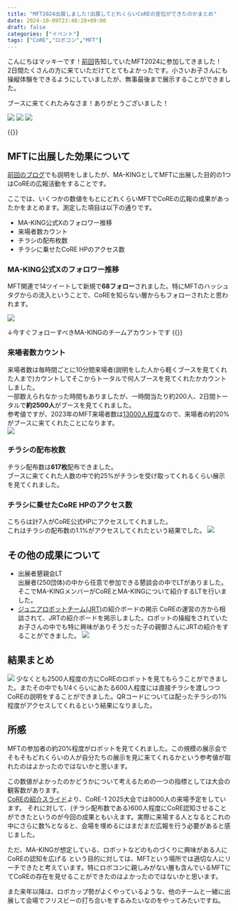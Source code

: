 ```yaml
---
title: "MFT2024出展しました!出展してどれくらいCoREの宣伝ができたのかまとめ"
date: 2024-10-09T23:48:28+09:00
draft: false
categories: ["イベント"]
tags: ["CoRE","ロボコン","MFT"]
---
```


こんにちはマッキーです！[前回](../post53/)告知していたMFT2024に参加してきました！  
2日間たくさんの方に来ていただけてとてもよかったです。小さいお子さんにも操縦体験をできるようにしていましたが、無事最後まで展示することができました。  

ブースに来てくれたみなさま！ありがとうございました！

![](../img/MFT2024_booth.JPG)
![](../img/MFT2024_booth3.jpg)
![](../img/MFT2024_booth2.JPG)

{{<tweet user="ma_king_core" id="1837764792981115117">}}


## MFTに出展した効果について
[前回のブログ](http://localhost:1313/posts/post53/#%E5%BA%83%E5%A0%B1%E6%88%A6%E7%95%A5%E3%81%AB%E3%81%A4%E3%81%84%E3%81%A6)でも説明をしましたが、MA-KINGとしてMFTに出展した目的の1つはCoREの広報活動をすることです。

ここでは、いくつかの数値をもとにどれくらいMFTでCoREの広報の成果があったかをまとめます。測定した項目は以下の通りです。

* MA-KING公式Xのフォロワー推移  
* 来場者数カウント  
* チラシの配布枚数  
* チラシに乗せたCoRE HPのアクセス数  

### MA-KING公式Xのフォロワー推移  
MFT関連で14ツイートして新規で**68フォロー**されました。特にMFTのハッシュタグからの流入ということで、CoREを知らない層からもフォローされたと思われます。

![](../img/MA-KING_X_follow.png)

↓今すぐフォローすべきMA-KINGのチームアカウントです
{{<tweet user="ma_king_core" id="1836929653115904187">}}

### 来場者数カウント  
来場者数は毎時間ごとに10分間来場者(説明をした人から軽くブースを見てくれた人まで)カウントしてそこからトータルで何人ブースを見てくれたかカウントしました。  
一部数えられなかった時間もありましたが、一時間当たり約200人、2日間トータルで**約2500人**がブースを見てくれました。  
参考値ですが、2023年のMFT来場者数は[13000人程度](https://makezine.jp/wp-content/themes/makerfairetokyo/mft2024/pdf/1_MFT2024_sponsors_application.pdf)なので、来場者の約20%がブースに来てくれたことになります。  
![](../img/MFT2024_booth_count.png)

### チラシの配布枚数  
チラシ配布数は**617枚**配布できました。  
ブースに来てくれた人数の中で約25%がチラシを受け取ってくれるくらい展示を見てくれました。

### チラシに乗せたCoRE HPのアクセス数  
こちらは計7人がCoRE公式HPにアクセスしてくれました。  
これはチラシの配布数の1.1%がアクセスしてくれたという結果でした。
![](../img/MFT2024_QR_count.png)

## その他の成果について
* 出展者懇親会LT  
出展者(250団体)の中から任意で参加できる懇談会の中でLTがありました。
そこでMA-KINGメンバーがCoREとMA-KINGについて紹介するLTを行いました。
* [ジュニアロボットチーム(JRT)](https://scramble-robot.org/detail/junior_robot_team/)の紹介ボードの掲示
CoREの運営の方から相談されて、JRTの紹介ボードを掲示しました。ロボットの操縦をされていたお子さんの中でも特に興味がありそうだった子の親御さんにJRTの紹介をすることができました。
![](../img/MFT2024_JRT.jpg)

## 結果まとめ
![](../img/MFT2024_summary.PNG)
少なくとも2500人程度の方にCoREのロボットを見てもらうことができました。またその中でも1/4くらいにあたる600人程度には直接チラシを渡しつつCoREの説明をすることができました。QRコードについては配ったチラシの1%程度がアクセスしてくれるという結果になりました。

## 所感
MFTの参加者の約20%程度がロボットを見てくれました。この規模の展示会でそもそもどれくらいの人が自分たちの展示を見に来てくれるかという参考値が取れたのはよかったのではないかと思います。

この数値がよかったのかどうかについて考えるための一つの指標としては大会の観客数があります。  
[CoREの紹介スライド](https://core-asset-bucket.s3.ap-northeast-1.amazonaws.com/wp-content/uploads/2024/09/10135053/CoRE-Sponsorship-20240910.pdf)より、CoRE-1 2025大会では8000人の来場予定をしています。
それに対して、(チラシ配布数である)600人程度にCoRE認知させることができたというのが今回の成果ともいえます。実際に来場する人となるとこれの中にさらに数%となると、会場を埋めるにはまだまだ広報を行う必要があると感じました。

ただ、MA-KINGが想定している、ロボットなどのものづくりに興味がある人にCoREの認知を広げる という目的に対しては、MFTという場所では適切な人にリーチできたと考えています。特にロボコンに親しみがない層も含んでいるMFTにてCoREの存在を見せることができたのはよかったのではないかと思います。

また来年以降は、ロボカップ勢がよくやっているような、他のチームと一緒に出展して会場でフリスビーの打ち合いをするみたいなのをやってみたいですね。